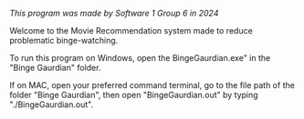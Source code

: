 *This program was made by Software 1 Group 6 in 2024*

Welcome to the Movie Recommendation system made to reduce problematic binge-watching.

To run this program on Windows, open the BingeGaurdian.exe" in the "Binge Gaurdian" folder.

If on MAC, open your preferred command terminal, go to the file path of the folder "Binge Gaurdian",
then open "BingeGaurdian.out" by typing "./BingeGaurdian.out".


